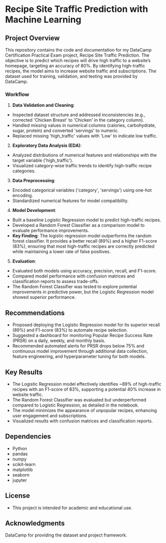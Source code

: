 # Recipe Site Traffic Prediction with Machine Learning

## Project Overview

This repository contains the code and documentation for my DataCamp Certification Practical Exam project, Recipe Site Traffic Prediction. The objective is to predict which recipes will drive high traffic to a website’s homepage, targeting an accuracy of 80%. By identifying high-traffic recipes, the model aims to increase website traffic and subscriptions. The dataset used for training, validation, and testing was provided by DataCamp.

### Workflow

1. **Data Validation and Cleaning**:
- Inspected dataset structure and addressed inconsistencies (e.g., corrected 'Chicken Breast' to 'Chicken' in the category column).
- Handled missing values in numerical columns (calories, carbohydrate, sugar, protein) and converted 'servings' to numeric.
- Replaced missing 'high_traffic' values with 'Low' to indicate low traffic.
2. **Exploratory Data Analysis (EDA)**:
- Analyzed distributions of numerical features and relationships with the target variable ('high_traffic').
- Visualized category-wise traffic trends to identify high-traffic recipe categories.
3. **Data Preprocessing**:
- Encoded categorical variables ('category', 'servings') using one-hot encoding.
- Standardized numerical features for model compatibility.
4. **Model Development**:
- Built a baseline Logistic Regression model to predict high-traffic recipes.
- Developed a Random Forest Classifier as a comparison model to evaluate performance improvements.
- **Key Finding**: The logistic regression model outperforms the random forest classifier. It provides a better recall (89%) and a higher F1-score (83%), ensuring that most high-traffic recipes are correctly predicted while maintaining a lower rate of false positives.
5. **Evaluation**:
- Evaluated both models using accuracy, precision, recall, and F1-score.
- Compared model performance with confusion matrices and classification reports to assess trade-offs.
- The Random Forest Classifier was tested to explore potential improvements in predictive power, but the Logistic Regression model showed superior performance.

## Recommendations

- Proposed deploying the Logistic Regression model for its superior recall (89%) and F1-score (83%) to automate recipe selection.
- Suggested a dashboard for monitoring Popular Recipe Success Rate (PRSR) on a daily, weekly, and monthly basis.
- Recommended automated alerts for PRSR drops below 75% and continuous model improvement through additional data collection, feature engineering, and hyperparameter tuning for both models.

## Key Results
- The Logistic Regression model effectively identifies ~89% of high-traffic recipes with an F1-score of 83%, supporting a potential 40% increase in website traffic.
- The Random Forest Classifier was evaluated but underperformed compared to Logistic Regression, as detailed in the notebook.
- The model minimizes the appearance of unpopular recipes, enhancing user engagement and subscriptions.
- Visualized results with confusion matrices and classification reports.

## Dependencies
- Python
- pandas
- numpy
- scikit-learn
- matplotlib
- seaborn
- jupyter

## License

- This project is intended for academic and educational use.

## Acknowledgments

DataCamp for providing the dataset and project framework.
